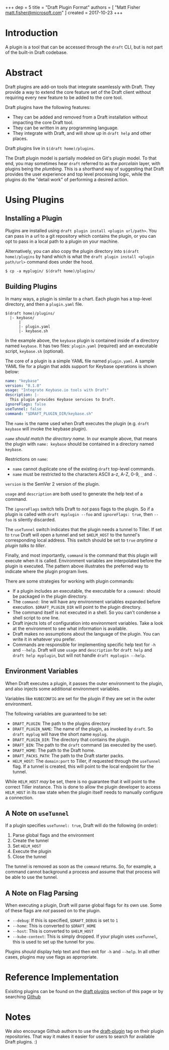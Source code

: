 +++
dep = 5
title = "Draft Plugin Format"
authors = [ "Matt Fisher <matt.fisher@microsoft.com>" ]
created = 2017-10-23
+++

# Introduction

A plugin is a tool that can be accessed through the `draft` CLI, but is not part of the built-in Draft codebase.

# Abstract

Draft plugins are add-on tools that integrate seamlessly with Draft. They provide a way to extend the core feature set of the Draft client without requiring every new feature to be added to the core tool.

Draft plugins have the following features:

- They can be added and removed from a Draft installation without impacting the core Draft tool.
- They can be written in any programming language.
- They integrate with Draft, and will show up in `draft help` and other places.

Draft plugins live in `$(draft home)/plugins`.

The Draft plugin model is partially modeled on Git's plugin model. To that end, you may sometimes hear `draft` referred to as the _porcelain_ layer, with plugins being the _plumbing_. This is a shorthand way of suggesting that Draft provides the user experience and top level processing logic, while the plugins do the "detail work" of performing a desired action.

# Using Plugins

## Installing a Plugin

Plugins are installed using `draft plugin install <plugin url/path>`. You can pass in a url to a git repository which contains the plugin, or you can opt to pass in a local path to a plugin on your machine.

Alternatively, you can also copy the plugin directory into `$(draft home)/plugins` by hand which is what the `draft plugin install <plugin path/url>` command does under the hood.

```shell
$ cp -a myplugin/ $(draft home)/plugins/
```

## Building Plugins

In many ways, a plugin is similar to a chart. Each plugin has a top-level directory, and then a `plugin.yaml` file.

```shell
$(draft home)/plugins/
  |- keybase/
      |
      |- plugin.yaml
      |- keybase.sh

```

In the example above, the `keybase` plugin is contained inside of a directory named `keybase`. It has two files: `plugin.yaml` (required) and an executable script, `keybase.sh` (optional).

The core of a plugin is a simple YAML file named `plugin.yaml`. A sample YAML file for a plugin that adds support for Keybase operations is shown below:

```yaml
name: "keybase"
version: "0.1.0"
usage: "Integrate Keybase.io tools with Draft"
description: |-
  This plugin provides Keybase services to Draft.
ignoreFlags: false
useTunnel: false
command: "$DRAFT_PLUGIN_DIR/keybase.sh"
```

The `name` is the name used when Draft executes the plugin (e.g. `draft keybase` will invoke the keybase plugin).

_`name` should match the directory name._ In our example above, that means the plugin with `name: keybase` should be contained in a directory named `keybase`.

Restrictions on `name`:

- `name` cannot duplicate one of the existing `draft` top-level commands.
- `name` must be restricted to the characters ASCII a-z, A-Z, 0-9, `_` and `-`.

`version` is the SemVer 2 version of the plugin.

`usage` and `description` are both used to generate the help text of a command.

The `ignoreFlags` switch tells Draft to _not_ pass flags to the plugin. So if a plugin is called with `draft myplugin --foo` and `ignoreFlags: true`, then `--foo` is silently discarded.

The `useTunnel` switch indicates that the plugin needs a tunnel to Tiller. If set to `true` Draft will open a tunnel and set `$HELM_HOST` to the tunnel's corresponding local address. This switch should be set to `true` _anytime a plugin talks to tiller_. 

Finally, and most importantly, `command` is the command that this plugin will execute when it is called. Environment variables are interpolated before the plugin is executed. The pattern above illustrates the preferred way to indicate where the plugin program lives.

There are some strategies for working with plugin commands:

- If a plugin includes an executable, the executable for a `command:` should be
  packaged in the plugin directory.
- The `command:` line will have any environment variables expanded before
  execution. `$DRAFT_PLUGIN_DIR` will point to the plugin directory.
- The command itself is not executed in a shell. So you can't condense a shell script to one line.
- Draft injects lots of configuration into environment variables. Take a look at
  the environment to see what information is available.
- Draft makes no assumptions about the language of the plugin. You can write it
  in whatever you prefer.
- Commands are responsible for implementing specific help text for `-h` and `--help`.
  Draft will use `usage` and `description` for `draft help` and `draft help myplugin`,
  but will not handle `draft myplugin --help`.

## Environment Variables

When Draft executes a plugin, it passes the outer environment to the plugin, and also injects some additional environment variables.

Variables like `KUBECONFIG` are set for the plugin if they are set in the outer environment.

The following variables are guaranteed to be set:

- `DRAFT_PLUGIN`: The path to the plugins directory
- `DRAFT_PLUGIN_NAME`: The name of the plugin, as invoked by `draft`. So
  `draft myplug` will have the short name `myplug`.
- `DRAFT_PLUGIN_DIR`: The directory that contains the plugin.
- `DRAFT_BIN`: The path to the `draft` command (as executed by the user).
- `DRAFT_HOME`: The path to the Draft home.
- `DRAFT_PACKS_PATH`: The path to the Draft starter packs.
- `HELM_HOST`: The `domain:port` to Tiller, if requested through the `useTunnel` flag.
  If a tunnel is created, this will point to the local endpoint for the tunnel.

While `HELM_HOST` _may_ be set, there is no guarantee that it will point to the correct Tiller instance. This is done to allow the plugin developer to access `HELM_HOST` in its raw state when the plugin itself needs to manually configure a connection.

## A Note on `useTunnel`

If a plugin specifies `useTunnel: true`, Draft will do the following (in order):

1. Parse global flags and the environment
1. Create the tunnel
1. Set `HELM_HOST`
1. Execute the plugin
1. Close the tunnel

The tunnel is removed as soon as the `command` returns. So, for example, a command cannot background a process and assume that that process will be able to use the tunnel.

## A Note on Flag Parsing

When executing a plugin, Draft will parse global flags for its own use. Some of these flags are _not_ passed on to the plugin.

- `--debug`: If this is specified, `$DRAFT_DEBUG` is set to `1`
- `--home`: This is converted to `$DRAFT_HOME`
- `--host`: This is converted to `$HELM_HOST`
- `--kube-context`: This is simply dropped. If your plugin uses `useTunnel`, this is used to set up the tunnel for you.

Plugins _should_ display help text and then exit for `-h` and `--help`. In all other cases, plugins may use flags as appropriate.

# Reference Implementation

Exisiting plugins can be found on the [draft plugins](#building-plugins) section of this page or by searching [Github](https://github.com/search?q=topic%3Adraft-plugin&type=Repositories)

# Notes

We also encourage Github authors to use the [draft-plugin](https://github.com/search?q=topic%3Adraft-plugin&type=Repositories) tag on their plugin repositories. That way it makes it easier for users to search for available Draft plugins. :)
